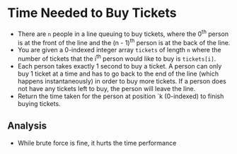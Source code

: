 # Time Needed to Buy Tickets
- There are `n` people in a line queuing to buy tickets, where the 0<sup>th</sup> person is at the front of the line and the (n - 1)<sup>th</sup> person is at the back of the line.
- You are given a 0-indexed integer array `tickets` of length `n` where the number of tickets that the i<sup>th</sup> person would like to buy is `tickets[i]`.
- Each person takes exactly 1 second to buy a ticket. A person can only buy 1 ticket at a time and has to go back to the end of the line (which happens instantaneously) in order to buy more tickets. If a person does not have any tickets left to buy, the person will leave the line.
- Return the time taken for the person at position `k (0-indexed) to finish buying tickets.

## Analysis
- While brute force is fine, it hurts the time performance
